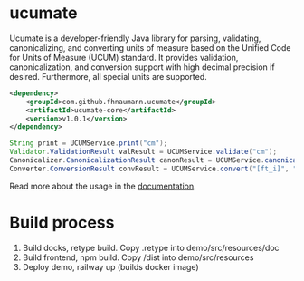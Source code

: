 # ucumate

Ucumate is a developer-friendly Java library for parsing, validating, canonicalizing, 
and converting units of measure based on the Unified Code for Units of Measure (UCUM) standard.
It provides validation, canonicalization, and conversion support with high decimal precision if desired. 
Furthermore, all special units are supported.

```xml
<dependency>
    <groupId>com.github.fhnaumann.ucumate</groupId>
    <artifactId>ucumate-core</artifactId>
    <version>v1.0.1</version>
</dependency>
```

```java
String print = UCUMService.print("cm");
Validator.ValidationResult valResult = UCUMService.validate("cm");
Canonicalizer.CanonicalizationResult canonResult = UCUMService.canonicalize("[in_i]");
Converter.ConversionResult convResult = UCUMService.convert("[ft_i]", "[in_i]");
```

Read more about the usage in the [documentation](https://virtuous-respect-production.up.railway.app/doc/index.html).

# Build process

1. Build docks, retype build. Copy .retype into demo/src/resources/doc
2. Build frontend, npm build. Copy /dist into demo/src/resources
3. Deploy demo, railway up (builds docker image)